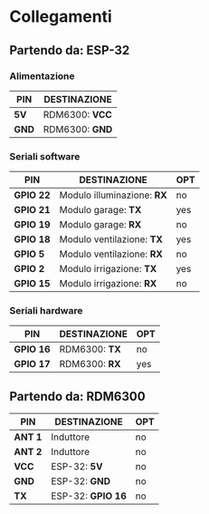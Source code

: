 # Collegamenti

## Partendo da: ESP-32
### Alimentazione
|PIN        |DESTINAZIONE                |
|-----------|----------------------------|
|**5V**     |RDM6300: **VCC**            |
|**GND**    |RDM6300: **GND**            |
### Seriali software
|PIN        |DESTINAZIONE                |OPT|
|-----------|----------------------------|---|
|**GPIO 22**|Modulo illuminazione: **RX**|no |
|**GPIO 21**|Modulo garage: **TX**       |yes|
|**GPIO 19**|Modulo garage: **RX**       |no |
|**GPIO 18**|Modulo ventilazione: **TX** |yes|
|**GPIO 5** |Modulo ventilazione: **RX** |no |
|**GPIO 2** |Modulo irrigazione: **TX**  |yes|
|**GPIO 15**|Modulo irrigazione: **RX**  |no |
### Seriali hardware
|PIN        |DESTINAZIONE                |OPT|
|-----------|----------------------------|---|
|**GPIO 16**|RDM6300: **TX**             |no |
|**GPIO 17**|RDM6300: **RX**             |yes|

## Partendo da: RDM6300
|PIN        |DESTINAZIONE                |OPT|
|-----------|----------------------------|---|
|**ANT 1**  |Induttore                   |no |
|**ANT 2**  |Induttore                   |no |
|**VCC**    |ESP-32: **5V**              |no |
|**GND**    |ESP-32: **GND**             |no |
|**TX**     |ESP-32: **GPIO 16**         |no |